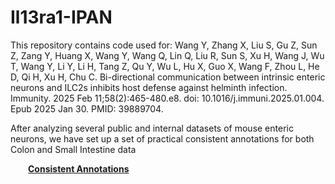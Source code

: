 # Il13ra1-IPAN

This repository contains code used for: Wang Y, Zhang X, Liu S, Gu Z, Sun Z, Zang Y, Huang X, Wang Y, Wang Q, Lin Q, Liu R, Sun S, Xu H, Wang J, Wu T, Wang Y, Li Y, Li H, Tang Z, Qu Y, Wu L, Hu X, Guo X, Wang F, Zhou L, He D, Qi H, Xu H, Chu C. Bi-directional communication between intrinsic enteric neurons and ILC2s inhibits host defense against helminth infection. Immunity. 2025 Feb 11;58(2):465-480.e8. doi: 10.1016/j.immuni.2025.01.004. Epub 2025 Jan 30. PMID: 39889704.
     
              
                

After analyzing several public and internal datasets of mouse enteric neurons, we have set up a set of practical consistent annotations for both Colon and Small Intestine data                
           
&emsp;&emsp;[**Consistent Annotations**](https://github.com/Ruismart/Il13ra1-IPAN/edit/main/Anno_consist.md)        



             
